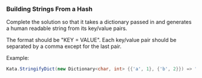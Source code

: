 ### Building Strings From a Hash


Complete the solution so that it takes a dictionary passed in and generates a human readable string from its key/value pairs.

The format should be "KEY = VALUE". Each key/value pair should be separated by a comma except for the last pair.

Example:
```c#
Kata.StringifyDict(new Dictionary<char, int> {{'a', 1}, {'b', 2}}) => "a = 1,b = 2";
